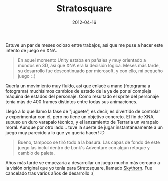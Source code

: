 ﻿---
layout: post
title: Stratosquare
date: 2012-04-16
description: Mi primer intento serio de juego
img: assets/img/cover/stratosquare.png
video: pKi6fX5NSmw
tags: [Postmortems]
words: 1 minuto
status: published
---

Estuve un par de meses ocioso entre trabajos, así que me puse a hacer este intento de juego en XNA.

<blockquote>En aquel momento Unity estaba en pañales y muy orientado a mundos en 3D, así que XNA era la decisión lógica. Meses más tarde, su desarrollo fue descontinuado por microsoft, y con ello, mi pequeño juego :_)</blockquote>

Quería un movimiento muy fluído, así que enlacé a mano (fotograma a fotograma) muchísimos cambios de estado de la ya de por sí compleja máquina de estados del personaje. Como resultado el sprite del personaje tenía más de 400 frames distintos entre todas sus animaciones.

Llegó a lo que llamo la fase de "juguete", es decir, es divertido de controlar y experimentar con él, pero no tiene un objetivo concreto. El fin de XNA, supuso un duro varapalo técnico, y el lanzamiento de Terraria un varapalo moral. Aunque por otro lado... tuve la suerte de jugar instantáneamente a un juego muy parecido a lo que yo quería hacer! :D

<blockquote>Bueno, tampoco se tiró todo a la basura. Las capas de fondo de este juego las incluí dentro de Lonk's Adventure con algún retoque y cambio de paleta.</blockquote>

Años más tarde se empezaría a desarrollar un juego mucho más cercano a la visión original que yo tenía para Stratosquare, llamado [Skythorn](http://skytorngame.com/). Fue cancelado tras varios años de desarrollo :(
